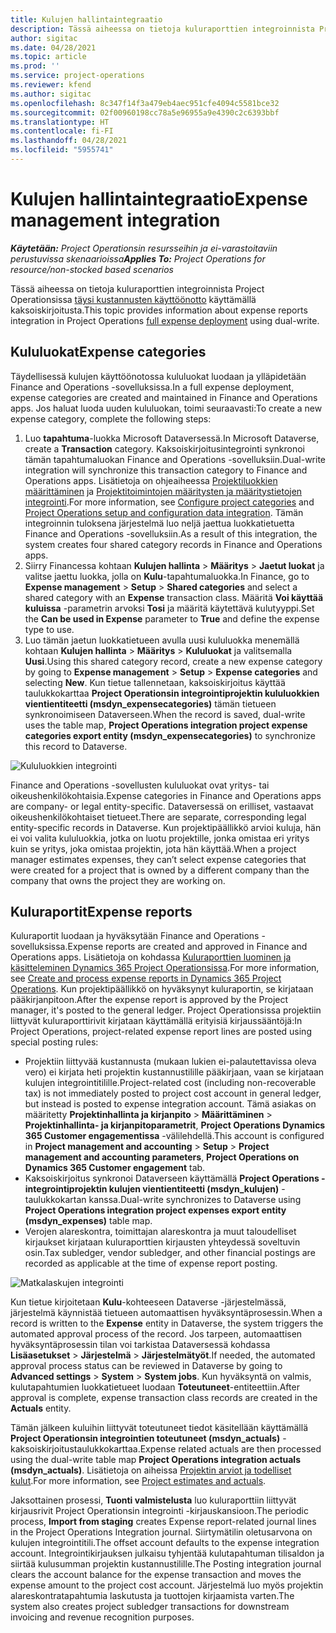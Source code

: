 ```yaml
---
title: Kulujen hallintaintegraatio
description: Tässä aiheessa on tietoja kuluraporttien integroinnista Project Operationsissa käyttämällä kaksoiskirjoitusta.
author: sigitac
ms.date: 04/28/2021
ms.topic: article
ms.prod: ''
ms.service: project-operations
ms.reviewer: kfend
ms.author: sigitac
ms.openlocfilehash: 8c347f14f3a479eb4aec951cfe4094c5581bce32
ms.sourcegitcommit: 02f00960198cc78a5e96955a9e4390c2c6393bbf
ms.translationtype: HT
ms.contentlocale: fi-FI
ms.lasthandoff: 04/28/2021
ms.locfileid: "5955741"
---
```

# <a name="expense-management-integration"></a><span data-ttu-id="6fdd5-103">Kulujen hallintaintegraatio</span><span class="sxs-lookup"><span data-stu-id="6fdd5-103">Expense management integration</span></span>

<span data-ttu-id="6fdd5-104">_**Käytetään:** Project Operationsin resursseihin ja ei-varastoitaviin perustuvissa skenaarioissa_</span><span class="sxs-lookup"><span data-stu-id="6fdd5-104">_**Applies To:** Project Operations for resource/non-stocked based scenarios_</span></span>

<span data-ttu-id="6fdd5-105">Tässä aiheessa on tietoja kuluraporttien integroinnista Project Operationsissa [täysi kustannusten käyttöönotto](../expense/expense-overview.md) käyttämällä kaksoiskirjoitusta.</span><span class="sxs-lookup"><span data-stu-id="6fdd5-105">This topic provides information about expense reports integration in Project Operations [full expense deployment](../expense/expense-overview.md) using dual-write.</span></span>

## <a name="expense-categories"></a><span data-ttu-id="6fdd5-106">Kululuokat</span><span class="sxs-lookup"><span data-stu-id="6fdd5-106">Expense categories</span></span>

<span data-ttu-id="6fdd5-107">Täydellisessä kulujen käyttöönotossa kululuokat luodaan ja ylläpidetään Finance and Operations -sovelluksissa.</span><span class="sxs-lookup"><span data-stu-id="6fdd5-107">In a full expense deployment, expense categories are created and maintained in Finance and Operations apps.</span></span> <span data-ttu-id="6fdd5-108">Jos haluat luoda uuden kululuokan, toimi seuraavasti:</span><span class="sxs-lookup"><span data-stu-id="6fdd5-108">To create a new expense category, complete the following steps:</span></span>

1. <span data-ttu-id="6fdd5-109">Luo **tapahtuma**-luokka Microsoft Dataversessä.</span><span class="sxs-lookup"><span data-stu-id="6fdd5-109">In Microsoft Dataverse, create a **Transaction** category.</span></span> <span data-ttu-id="6fdd5-110">Kaksoiskirjoitusintegrointi synkronoi tämän tapahtumaluokan Finance and Operations -sovelluksiin.</span><span class="sxs-lookup"><span data-stu-id="6fdd5-110">Dual-write integration will synchronize this transaction category to Finance and Operations apps.</span></span> <span data-ttu-id="6fdd5-111">Lisätietoja on ohjeaiheessa [Projektiluokkien määrittäminen](/dynamics365/project-operations/project-accounting/configure-project-categories) ja [Projektitoimintojen määritysten ja määritystietojen integrointi](resource-dual-write-setup-integration.md).</span><span class="sxs-lookup"><span data-stu-id="6fdd5-111">For more information, see [Configure project categories](/dynamics365/project-operations/project-accounting/configure-project-categories) and [Project Operations setup and configuration data integration](resource-dual-write-setup-integration.md).</span></span> <span data-ttu-id="6fdd5-112">Tämän integroinnin tuloksena järjestelmä luo neljä jaettua luokkatietuetta Finance and Operations -sovelluksiin.</span><span class="sxs-lookup"><span data-stu-id="6fdd5-112">As a result of this integration, the system creates four shared category records in Finance and Operations apps.</span></span>
2. <span data-ttu-id="6fdd5-113">Siirry Financessa kohtaan **Kulujen hallinta** > **Määritys** > **Jaetut luokat** ja valitse jaettu luokka, jolla on **Kulu**-tapahtumaluokka.</span><span class="sxs-lookup"><span data-stu-id="6fdd5-113">In Finance, go to **Expense management** > **Setup** > **Shared categories** and select a shared category with an **Expense** transaction class.</span></span> <span data-ttu-id="6fdd5-114">Määritä **Voi käyttää kuluissa** -parametrin arvoksi **Tosi** ja määritä käytettävä kulutyyppi.</span><span class="sxs-lookup"><span data-stu-id="6fdd5-114">Set the **Can be used in Expense** parameter to **True** and define the expense type to use.</span></span>
3. <span data-ttu-id="6fdd5-115">Luo tämän jaetun luokkatietueen avulla uusi kululuokka menemällä kohtaan **Kulujen hallinta** > **Määritys** > **Kululuokat** ja valitsemalla **Uusi**.</span><span class="sxs-lookup"><span data-stu-id="6fdd5-115">Using this shared category record, create a new expense category by going to **Expense management** > **Setup** > **Expense categories** and selecting **New**.</span></span> <span data-ttu-id="6fdd5-116">Kun tietue tallennetaan, kaksoiskirjoitus käyttää taulukkokarttaa **Project Operationsin integrointiprojektin kululuokkien vientientiteetti (msdyn\_expensecategories)** tämän tietueen synkronoimiseen Dataverseen.</span><span class="sxs-lookup"><span data-stu-id="6fdd5-116">When the record is saved, dual-write uses the table map, **Project Operations integration project expense categories export entity (msdyn\_expensecategories)** to synchronize this record to Dataverse.</span></span>

  ![Kululuokkien integrointi](./media/DW6ExpenseCategories.png)

<span data-ttu-id="6fdd5-118">Finance and Operations -sovellusten kululuokat ovat yritys- tai oikeushenkilökohtaisia.</span><span class="sxs-lookup"><span data-stu-id="6fdd5-118">Expense categories in Finance and Operations apps are company- or legal entity-specific.</span></span> <span data-ttu-id="6fdd5-119">Dataversessä on erilliset, vastaavat oikeushenkilökohtaiset tietueet.</span><span class="sxs-lookup"><span data-stu-id="6fdd5-119">There are separate, corresponding legal entity-specific records in Dataverse.</span></span> <span data-ttu-id="6fdd5-120">Kun projektipäällikkö arvioi kuluja, hän ei voi valita kululuokkia, jotka on luotu projektille, jonka omistaa eri yritys kuin se yritys, joka omistaa projektin, jota hän käyttää.</span><span class="sxs-lookup"><span data-stu-id="6fdd5-120">When a project manager estimates expenses, they can’t select expense categories that were created for a project that is owned by a different company than the company that owns the project they are working on.</span></span> 

## <a name="expense-reports"></a><span data-ttu-id="6fdd5-121">Kuluraportit</span><span class="sxs-lookup"><span data-stu-id="6fdd5-121">Expense reports</span></span>

<span data-ttu-id="6fdd5-122">Kuluraportit luodaan ja hyväksytään Finance and Operations -sovelluksissa.</span><span class="sxs-lookup"><span data-stu-id="6fdd5-122">Expense reports are created and approved in Finance and Operations apps.</span></span> <span data-ttu-id="6fdd5-123">Lisätietoja on kohdassa [Kuluraporttien luominen ja käsitteleminen Dynamics 365 Project Operationsissa](/learn/modules/create-process-expense-reports/).</span><span class="sxs-lookup"><span data-stu-id="6fdd5-123">For more information, see [Create and process expense reports in Dynamics 365 Project Operations](/learn/modules/create-process-expense-reports/).</span></span> <span data-ttu-id="6fdd5-124">Kun projektipäällikkö on hyväksynyt kuluraportin, se kirjataan pääkirjanpitoon.</span><span class="sxs-lookup"><span data-stu-id="6fdd5-124">After the expense report is approved by the Project manager, it's posted to the general ledger.</span></span> <span data-ttu-id="6fdd5-125">Project Operationsissa projektiin liittyvät kuluraporttirivit kirjataan käyttämällä erityisiä kirjaussääntöjä:</span><span class="sxs-lookup"><span data-stu-id="6fdd5-125">In Project Operations, project-related expense report lines are posted using special posting rules:</span></span>

  - <span data-ttu-id="6fdd5-126">Projektiin liittyvää kustannusta (mukaan lukien ei-palautettavissa oleva vero) ei kirjata heti projektin kustannustilille pääkirjaan, vaan se kirjataan kulujen integrointitilille.</span><span class="sxs-lookup"><span data-stu-id="6fdd5-126">Project-related cost (including non-recoverable tax) is not immediately posted to project cost account in general ledger, but instead is posted to expense integration account.</span></span> <span data-ttu-id="6fdd5-127">Tämä asiakas on määritetty **Projektinhallinta ja kirjanpito** > **Määrittäminen** > **Projektinhallinta- ja kirjanpitoparametrit**, **Project Operations Dynamics 365 Customer engagementissa** -välilehdellä.</span><span class="sxs-lookup"><span data-stu-id="6fdd5-127">This account is configured in **Project management and accounting** > **Setup** > **Project management and accounting parameters**, **Project Operations on Dynamics 365 Customer engagement** tab.</span></span>
  - <span data-ttu-id="6fdd5-128">Kaksoiskirjoitus synkronoi Dataverseen käyttämällä **Project Operations -integrointiprojektin kulujen vientientiteetti (msdyn\_kulujen)** -taulukkokartan kanssa.</span><span class="sxs-lookup"><span data-stu-id="6fdd5-128">Dual-write synchronizes to Dataverse using **Project Operations integration project expenses export entity (msdyn\_expenses)** table map.</span></span>
  - <span data-ttu-id="6fdd5-129">Verojen alareskontra, toimittajan alareskontra ja muut taloudelliset kirjaukset kirjataan kuluraporttien kirjausten yhteydessä soveltuvin osin.</span><span class="sxs-lookup"><span data-stu-id="6fdd5-129">Tax subledger, vendor subledger, and other financial postings are recorded as applicable at the time of expense report posting.</span></span>

  ![Matkalaskujen integrointi](./media/DW6ExpenseReports.png)

<span data-ttu-id="6fdd5-131">Kun tietue kirjoitetaan **Kulu**-kohteeseen Dataverse -järjestelmässä, järjestelmä käynnistää tietueen automaattisen hyväksyntäprosessin.</span><span class="sxs-lookup"><span data-stu-id="6fdd5-131">When a record is written to the **Expense** entity in Dataverse, the system triggers the automated approval process of the record.</span></span> <span data-ttu-id="6fdd5-132">Jos tarpeen, automaattisen hyväksyntäprosessin tilan voi tarkistaa Dataversessä kohdassa **Lisäasetukset** > **Järjestelmä** > **Järjestelmätyöt**.</span><span class="sxs-lookup"><span data-stu-id="6fdd5-132">If needed, the automated approval process status can be reviewed in Dataverse by going to **Advanced settings** > **System** > **System jobs**.</span></span> <span data-ttu-id="6fdd5-133">Kun hyväksyntä on valmis, kulutapahtumien luokkatietueet luodaan **Toteutuneet**-entiteettiin.</span><span class="sxs-lookup"><span data-stu-id="6fdd5-133">After approval is complete, expense transaction class records are created in the **Actuals** entity.</span></span>

<span data-ttu-id="6fdd5-134">Tämän jälkeen kuluihin liittyvät toteutuneet tiedot käsitellään käyttämällä **Project Operationsin integrointien toteutuneet (msdyn\_actuals)** -kaksoiskirjoitustaulukkokarttaa.</span><span class="sxs-lookup"><span data-stu-id="6fdd5-134">Expense related actuals are then processed using the dual-write table map **Project Operations integration actuals (msdyn\_actuals)**.</span></span> <span data-ttu-id="6fdd5-135">Lisätietoja on aiheissa [Projektin arviot ja todelliset kulut](resource-dual-write-estimates-actuals.md).</span><span class="sxs-lookup"><span data-stu-id="6fdd5-135">For more information, see [Project estimates and actuals](resource-dual-write-estimates-actuals.md).</span></span>

<span data-ttu-id="6fdd5-136">Jaksottainen prosessi, **Tuonti valmistelusta** luo kuluraporttiin liittyvät kirjausrivit Project Operationsin integrointi -kirjauskansioon.</span><span class="sxs-lookup"><span data-stu-id="6fdd5-136">The periodic process, **Import from staging** creates Expense report-related journal lines in the Project Operations Integration journal.</span></span> <span data-ttu-id="6fdd5-137">Siirtymätilin oletusarvona on kulujen integrointitili.</span><span class="sxs-lookup"><span data-stu-id="6fdd5-137">The offset account defaults to the expense integration account.</span></span> <span data-ttu-id="6fdd5-138">Integrointikirjauksen julkaisu tyhjentää kulutapahtuman tilisaldon ja siirtää kulusumman projektin kustannustilille.</span><span class="sxs-lookup"><span data-stu-id="6fdd5-138">The Posting integration journal clears the account balance for the expense transaction and moves the expense amount to the project cost account.</span></span> <span data-ttu-id="6fdd5-139">Järjestelmä luo myös projektin alareskontratapahtumia laskutusta ja tuottojen kirjaamista varten.</span><span class="sxs-lookup"><span data-stu-id="6fdd5-139">The system also creates project subledger transactions for downstream invoicing and revenue recognition purposes.</span></span>
